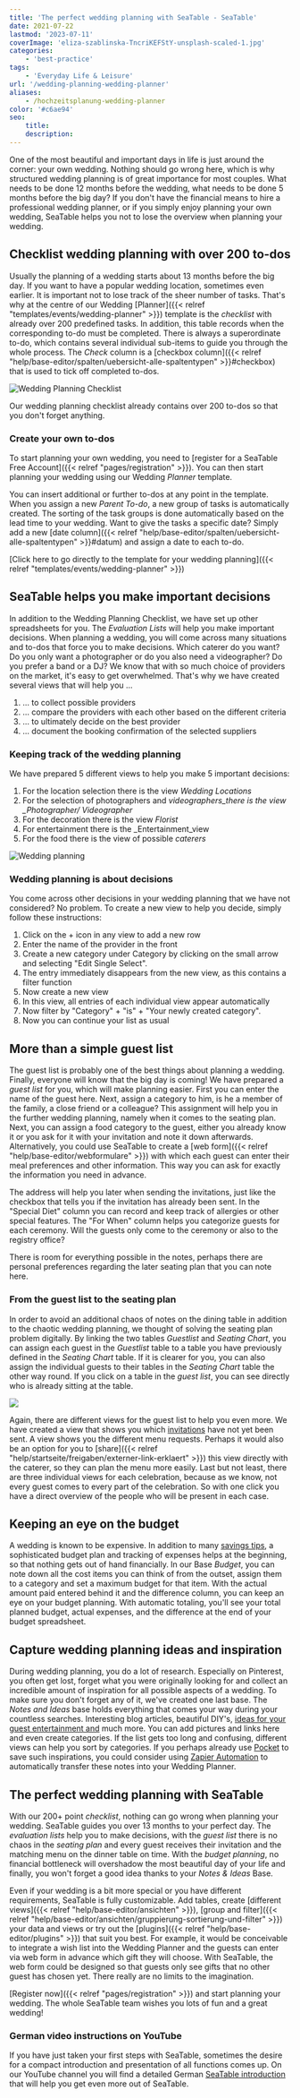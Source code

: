 ```yaml
---
title: 'The perfect wedding planning with SeaTable - SeaTable'
date: 2021-07-22
lastmod: '2023-07-11'
coverImage: 'eliza-szablinska-TncriKEFStY-unsplash-scaled-1.jpg'
categories:
    - 'best-practice'
tags:
    - 'Everyday Life & Leisure'
url: '/wedding-planning-wedding-planner'
aliases:
    - /hochzeitsplanung-wedding-planner
color: '#c6ae94'
seo:
    title:
    description:
---
```


One of the most beautiful and important days in life is just around the corner: your own wedding. Nothing should go wrong here, which is why structured wedding planning is of great importance for most couples. What needs to be done 12 months before the wedding, what needs to be done 5 months before the big day? If you don't have the financial means to hire a professional wedding planner, or if you simply enjoy planning your own wedding, SeaTable helps you not to lose the overview when planning your wedding.

## Checklist wedding planning with over 200 to-dos

Usually the planning of a wedding starts about 13 months before the big day. If you want to have a popular wedding location, sometimes even earlier. It is important not to lose track of the sheer number of tasks. That's why at the centre of our Wedding [Planner]({{< relref "templates/events/wedding-planner" >}}) template is the _checklist_ with already over 200 predefined tasks. In addition, this table records when the corresponding to-do must be completed. There is always a superordinate to-do, which contains several individual sub-items to guide you through the whole process. The _Check_ column is a [checkbox column]({{< relref "help/base-editor/spalten/uebersicht-alle-spaltentypen" >}}#checkbox) that is used to tick off completed to-dos.

![Wedding Planning Checklist](wedding-more-than-200-todos.png)

Our wedding planning checklist already contains over 200 to-dos so that you don't forget anything.

### Create your own to-dos

To start planning your own wedding, you need to [register for a SeaTable Free Account]({{< relref "pages/registration" >}}). You can then start planning your wedding using our Wedding _Planner_ template.

You can insert additional or further to-dos at any point in the template. When you assign a new _Parent To-do_, a new group of tasks is automatically created. The sorting of the task groups is done automatically based on the lead time to your wedding. Want to give the tasks a specific date? Simply add a new [date column]({{< relref "help/base-editor/spalten/uebersicht-alle-spaltentypen" >}}#datum) and assign a date to each to-do.

[Click here to go directly to the template for your wedding planning]({{< relref "templates/events/wedding-planner" >}})

## SeaTable helps you make important decisions

In addition to the Wedding Planning Checklist, we have set up other spreadsheets for you. The _Evaluation Lists_ will help you make important decisions. When planning a wedding, you will come across many situations and to-dos that force you to make decisions. Which caterer do you want? Do you only want a photographer or do you also need a videographer? Do you prefer a band or a DJ? We know that with so much choice of providers on the market, it's easy to get overwhelmed. That's why we have created several views that will help you ...

1. ... to collect possible providers
2. ... compare the providers with each other based on the different criteria
3. ... to ultimately decide on the best provider
4. ... document the booking confirmation of the selected suppliers

### Keeping track of the wedding planning

We have prepared 5 different views to help you make 5 important decisions:

1. For the location selection there is the view _Wedding Locations_
2. For the selection of photographers and _videographers_there is the view \_Photographer/ Videographer_
3. For the decoration there is the view _Florist_
4. For entertainment there is the \_Entertainment_view
5. For the food there is the view of possible _caterers_

![Wedding planning](Bildschirmfoto-2021-07-13-um-13.46.17-1.png)

### Wedding planning is about decisions

You come across other decisions in your wedding planning that we have not considered? No problem. To create a new view to help you decide, simply follow these instructions:

1. Click on the + icon in any view to add a new row
2. Enter the name of the provider in the front
3. Create a new category under Category by clicking on the small arrow and selecting "Edit Single Select".
4. The entry immediately disappears from the new view, as this contains a filter function
5. Now create a new view
6. In this view, all entries of each individual view appear automatically
7. Now filter by "Category" + "is" + "Your newly created category".
8. Now you can continue your list as usual

## More than a simple guest list

The guest list is probably one of the best things about planning a wedding. Finally, everyone will know that the big day is coming! We have prepared a _guest list_ for you, which will make planning easier. First you can enter the name of the guest here. Next, assign a category to him, is he a member of the family, a close friend or a colleague? This assignment will help you in the further wedding planning, namely when it comes to the seating plan. Next, you can assign a food category to the guest, either you already know it or you ask for it with your invitation and note it down afterwards. Alternatively, you could use SeaTable to create a [web form]({{< relref "help/base-editor/webformulare" >}}) with which each guest can enter their meal preferences and other information. This way you can ask for exactly the information you need in advance.

The address will help you later when sending the invitations, just like the checkbox that tells you if the invitation has already been sent. In the "Special Diet" column you can record and keep track of allergies or other special features. The "For When" column helps you categorize guests for each ceremony. Will the guests only come to the ceremony or also to the registry office?

There is room for everything possible in the notes, perhaps there are personal preferences regarding the later seating plan that you can note here.

### From the guest list to the seating plan

In order to avoid an additional chaos of notes on the dining table in addition to the chaotic wedding planning, we thought of solving the seating plan problem digitally. By linking the two tables _Guestlist_ and _Seating Chart_, you can assign each guest in the _Guestlist_ table to a table you have previously defined in the _Seating Chart_ table. If it is clearer for you, you can also assign the individual guests to their tables in the _Seating Chart_ table the other way round. If you click on a table in the _guest list_, you can see directly who is already sitting at the table.

![](Bildschirmfoto-2021-07-13-um-14.29.48.png)

Again, there are different views for the guest list to help you even more. We have created a view that shows you which [invitations](https://www.pinterest.de/mhochzeitsdeko/einladungenskarten-hochzeit/) have not yet been sent. A view shows you the different menu requests. Perhaps it would also be an option for you to [share]({{< relref "help/startseite/freigaben/externer-link-erklaert" >}}) this view directly with the caterer, so they can plan the menu more easily. Last but not least, there are three individual views for each celebration, because as we know, not every guest comes to every part of the celebration. So with one click you have a direct overview of the people who will be present in each case.

## Keeping an eye on the budget

A wedding is known to be expensive. In addition to many [savings tips](https://www.weddingstyle.de/spartipps-hochzeit/), a sophisticated budget plan and tracking of expenses helps at the beginning, so that nothing gets out of hand financially. In our Base _Budget_, you can note down all the cost items you can think of from the outset, assign them to a category and set a maximum budget for that item. With the actual amount paid entered behind it and the difference column, you can keep an eye on your budget planning. With automatic totaling, you'll see your total planned budget, actual expenses, and the difference at the end of your budget spreadsheet.

## Capture wedding planning ideas and inspiration

During wedding planning, you do a lot of research. Especially on Pinterest, you often get lost, forget what you were originally looking for and collect an incredible amount of inspiration for all possible aspects of a wedding. To make sure you don't forget any of it, we've created one last base. The _Notes and Ideas_ base holds everything that comes your way during your countless searches. Interesting blog articles, beautiful DIY's, [ideas for your guest entertainment and](http://the-little-wedding-corner.de/10-ideen-fuer-die-beschaeftigung-und-unterhaltung-eurer-gaeste-auf-der-hochzeit/) much more. You can add pictures and links here and even create categories. If the list gets too long and confusing, different views can help you sort by categories. If you perhaps already use [Pocket](https://getpocket.com/) to save such inspirations, you could consider using [Zapier Automation](https://zapier.com/apps/seatable/integrations/pocket) to automatically transfer these notes into your Wedding Planner.

## The perfect wedding planning with SeaTable

With our 200+ point _checklist_, nothing can go wrong when planning your wedding. SeaTable guides you over 13 months to your perfect day. The _evaluation lists_ help you to make decisions, with the _guest list_ there is no chaos in the _seating plan_ and every guest receives their invitation and the matching menu on the dinner table on time. With the _budget planning_, no financial bottleneck will overshadow the most beautiful day of your life and finally, you won't forget a good idea thanks to your _Notes & Ideas_ Base.

Even if your wedding is a bit more special or you have different requirements, SeaTable is fully customizable. Add tables, create [different views]({{< relref "help/base-editor/ansichten" >}}), [group and filter]({{< relref "help/base-editor/ansichten/gruppierung-sortierung-und-filter" >}}) your data and views or try out the [plugins]({{< relref "help/base-editor/plugins" >}}) that suit you best. For example, it would be conceivable to integrate a wish list into the Wedding Planner and the guests can enter via web form in advance which gift they will choose. With SeaTable, the web form could be designed so that guests only see gifts that no other guest has chosen yet. There really are no limits to the imagination.

[Register now]({{< relref "pages/registration" >}}) and start planning your wedding. The whole SeaTable team wishes you lots of fun and a great wedding!

### German video instructions on YouTube

If you have just taken your first steps with SeaTable, sometimes the desire for a compact introduction and presentation of all functions comes up. On our YouTube channel you will find a detailed German [SeaTable introduction](https://www.youtube.com/channel/UCnkzwl8TED0AWo9QCjZv1cA) that will help you get even more out of SeaTable.
